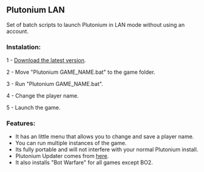 ## Plutonium LAN
Set of batch scripts to launch Plutonium in LAN mode without using an account.

### Instalation:
 1 - [Download the latest version](https://github.com/M4RCK5/Plutonium-LAN/archive/refs/heads/main.zip).
 
 2 - Move "Plutonium GAME_NAME.bat" to the game folder.
 
 3 - Run "Plutonium GAME_NAME.bat".
 
 4 - Change the player name.
 
 5 - Launch the game.

### Features: 
* It has an little menu that allows you to change and save a player name.
* You can run multiple instances of the game.
* Its fully portable and will not interfere with your normal Plutonium install.
* Plutonium Updater comes from [here](https://github.com/mxve/plutonium-updater.rs).
* It also installs "Bot Warfare" for all games except BO2.
